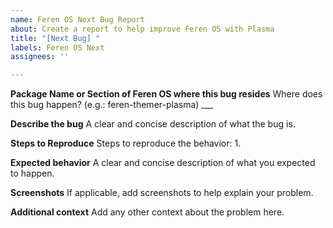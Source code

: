 ```yaml
---
name: Feren OS Next Bug Report
about: Create a report to help improve Feren OS with Plasma
title: "[Next Bug] "
labels: Feren OS Next
assignees: ''

---
```


**Package Name or Section of Feren OS where this bug resides**
Where does this bug happen? (e.g.: feren-themer-plasma) ___

**Describe the bug**
A clear and concise description of what the bug is.

**Steps to Reproduce**
Steps to reproduce the behavior:
1. 

**Expected behavior**
A clear and concise description of what you expected to happen.

**Screenshots**
If applicable, add screenshots to help explain your problem.

**Additional context**
Add any other context about the problem here.
